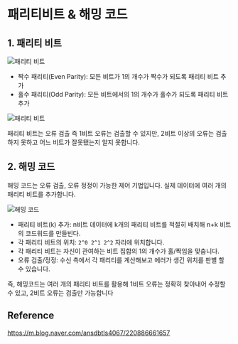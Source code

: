 # 패리티비트 & 해밍 코드

## 1. 패리티 비트

![패리티 비트](https://mblogthumb-phinf.pstatic.net/MjAxNjEyMTVfMjQ0/MDAxNDgxNzc4MTU1NTYz.ycDXOZgdiDVy0nWFA1sOUcKp5TE8pOcJv0oEPLyRvzAg.lyX5flYWjo4b54rvU97gdjuESSGauOxZjm4tnwnMskYg.PNG.ansdbtls4067/%EA%B7%B8%EB%A6%BC4.png?type=w800)

- 짝수 패리티(Even Parity): 모든 비트가 1의 개수가 짝수가 되도록 패리티 비트 추가
- 홀수 패리티(Odd Parity): 모든 비트에서의 1의 개수가 홀수가 되도록 패리티 비트 추가

![패리티 비트](https://mblogthumb-phinf.pstatic.net/MjAxNjEyMTVfNDgg/MDAxNDgxNzc4Mjg0NTk2.Ln8Hqrvkg1KjguXpEf9ISN9Cqijkg7rnvu0JUjMJ4Dwg.HCbNEziV16sQvFmbRAPsVzZrvYCQqtV6H6QjYuqFP70g.PNG.ansdbtls4067/%EA%B7%B8%EB%A6%BC5.png?type=w800)

패리티 비트는 오류 검출 즉 1비트 오류는 검출할 수 있지만, 2비트 이상의 오류는 검출하지 못하고 어느 비트가 잘못됐는지 알지 못합니다.

## 2. 해밍 코드

해밍 코드는 오류 검출, 오류 정정이 가능한 제어 기법입니다. 실제 데이터에 여러 개의 패리티 비트를 추가합니다.

![해밍 코드](https://blog.kakaocdn.net/dna/d9DQhS/btrek9b2ccc/AAAAAAAAAAAAAAAAAAAAAKqlAaO7lCka4R08lMWZwJ4IhMNo4pHoPQZ8cecp6BOp/img.png?credential=yqXZFxpELC7KVnFOS48ylbz2pIh7yKj8&expires=1753973999&allow_ip=&allow_referer=&signature=u%2FIaw9vrINMnV2LgyCR37HVTqIQ%3D)

- 패리티 비트(k) 추가: n비트 데이터에 k개의 패리티 비트를 적절히 배치해 n+k 비트의 코드워드를 만들빈다.
- 각 패리티 비트의 위치: `2^0 2^1 2^2` 자리에 위치합니다.
- 각 패리티 비트는 자신이 관여하는 비트 집합의 1의 개수가 홀/짝임을 맞춥니다.
- 오류 검출/정정: 수신 측에서 각 패리티를 계산해보고 에러가 생긴 위치를 판별 할 수 있습니다.

즉, 해밍코드는 여러 개의 패리티 비트를 활용해 1비트 오류는 정확히 찾아내어 수정할 수 있고, 2비트 오류는 검출만 가능합니다

## Reference

https://m.blog.naver.com/ansdbtls4067/220886661657